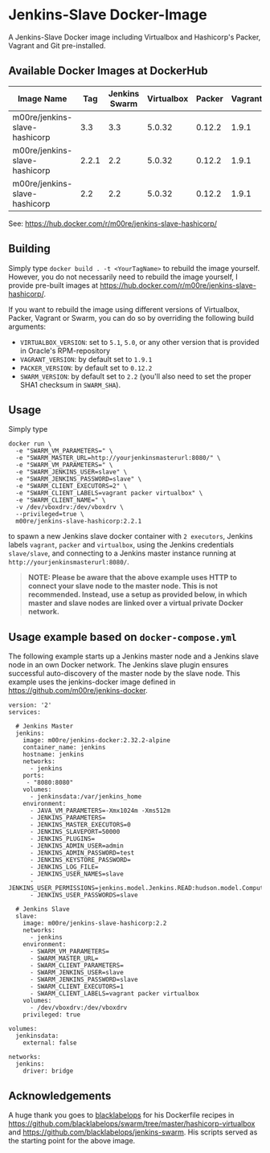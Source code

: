# Jenkins-Slave Docker-Image

A Jenkins-Slave Docker image including Virtualbox and Hashicorp's Packer, Vagrant and Git pre-installed.

## Available Docker Images at DockerHub

Image Name                    | Tag   | Jenkins Swarm | Virtualbox | Packer | Vagrant | Git
------------------------------|-------|---------------|------------|--------|---------|---------
m00re/jenkins-slave-hashicorp | 3.3   | 3.3           | 5.0.32     | 0.12.2 | 1.9.1   | 1.8.3.1
m00re/jenkins-slave-hashicorp | 2.2.1 | 2.2           | 5.0.32     | 0.12.2 | 1.9.1   | 1.8.3.1
m00re/jenkins-slave-hashicorp | 2.2   | 2.2           | 5.0.32     | 0.12.2 | 1.9.1   | N/A

See: https://hub.docker.com/r/m00re/jenkins-slave-hashicorp/

## Building

Simply type ```docker build . -t <YourTagName>``` to rebuild the image yourself. However, you do not necessarily need to rebuild the image yourself, I provide pre-built images at https://hub.docker.com/r/m00re/jenkins-slave-hashicorp/.

If you want to rebuild the image using different versions of Virtualbox, Packer, Vagrant or Swarm, you can do so by overriding the following build arguments:
- ```VIRTUALBOX_VERSION```: set to ```5.1```, ```5.0```, or any other version that is provided in Oracle's RPM-repository
- ```VAGRANT_VERSION```: by default set to ```1.9.1```
- ```PACKER_VERSION```: by default set to ```0.12.2```
- ```SWARM_VERSION```: by default set to ```2.2``` (you'll also need to set the proper SHA1 checksum in ```SWARM_SHA```).

## Usage

Simply type

```
docker run \
  -e "SWARM_VM_PARAMETERS=" \
  -e "SWARM_MASTER_URL=http://yourjenkinsmasterurl:8080/" \
  -e "SWARM_VM_PARAMETERS=" \
  -e "SWARM_JENKINS_USER=slave" \
  -e "SWARM_JENKINS_PASSWORD=slave" \
  -e "SWARM_CLIENT_EXECUTORS=2" \
  -e "SWARM_CLIENT_LABELS=vagrant packer virtualbox" \
  -e "SWARM_CLIENT_NAME=" \
  -v /dev/vboxdrv:/dev/vboxdrv \
  --privileged=true \
  m00re/jenkins-slave-hashicorp:2.2.1
```

to spawn a new Jenkins slave docker container with ```2 executors```, Jenkins labels ```vagrant```, ```packer``` and ```virtualbox```, using the Jenkins credentials ```slave/slave```, and connecting to a Jenkins master instance running at ```http://yourjenkinsmasterurl:8080/```.

> **NOTE: Please be aware that the above example uses HTTP to connect your slave node to the master node. This is not recommended. Instead, use a setup as provided below, in which master and slave nodes are linked over a virtual private Docker network.**

## Usage example based on ```docker-compose.yml```

The following example starts up a Jenkins master node and a Jenkins slave node in an own Docker network. The Jenkins slave plugin ensures successful auto-discovery of the master node by the slave node. This example uses the jenkins-docker image defined in https://github.com/m00re/jenkins-docker.

```
version: '2'
services:

  # Jenkins Master
  jenkins:
    image: m00re/jenkins-docker:2.32.2-alpine
    container_name: jenkins
    hostname: jenkins
    networks:
      - jenkins
    ports:
     - "8080:8080"
    volumes:
      - jenkinsdata:/var/jenkins_home
    environment:
      - JAVA_VM_PARAMETERS=-Xmx1024m -Xms512m
      - JENKINS_PARAMETERS=
      - JENKINS_MASTER_EXECUTORS=0
      - JENKINS_SLAVEPORT=50000
      - JENKINS_PLUGINS=
      - JENKINS_ADMIN_USER=admin
      - JENKINS_ADMIN_PASSWORD=test
      - JENKINS_KEYSTORE_PASSWORD=
      - JENKINS_LOG_FILE=
      - JENKINS_USER_NAMES=slave
      - JENKINS_USER_PERMISSIONS=jenkins.model.Jenkins.READ:hudson.model.Computer.CONNECT:hudson.model.Computer.DISCONNECT:hudson.model.Computer.CREATE
      - JENKINS_USER_PASSWORDS=slave

  # Jenkins Slave
  slave:
    image: m00re/jenkins-slave-hashicorp:2.2
    networks:
      - jenkins
    environment:
      - SWARM_VM_PARAMETERS=
      - SWARM_MASTER_URL=
      - SWARM_CLIENT_PARAMETERS=
      - SWARM_JENKINS_USER=slave
      - SWARM_JENKINS_PASSWORD=slave
      - SWARM_CLIENT_EXECUTORS=1
      - SWARM_CLIENT_LABELS=vagrant packer virtualbox
    volumes:
      - /dev/vboxdrv:/dev/vboxdrv
    privileged: true

volumes:
  jenkinsdata:
    external: false

networks:
  jenkins:
    driver: bridge
```

## Acknowledgements

A huge thank you goes to [blacklabelops](https://github.com/blacklabelops/) for his Dockerfile recipes in https://github.com/blacklabelops/swarm/tree/master/hashicorp-virtualbox and https://github.com/blacklabelops/jenkins-swarm. His scripts served as the starting point for the above image.
